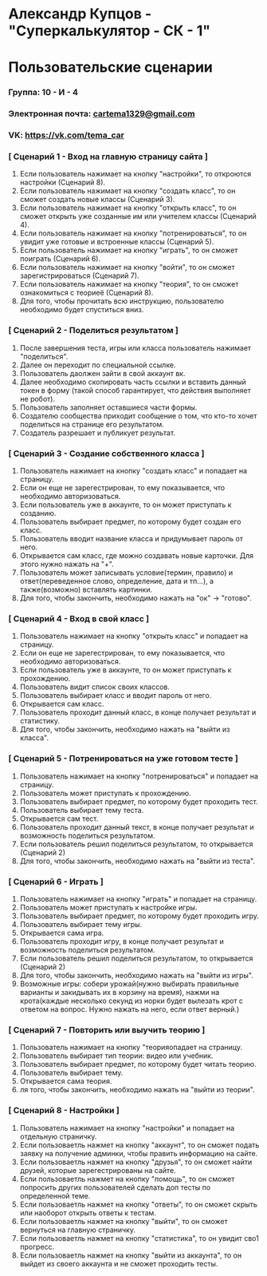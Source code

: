 # Александр Купцов - "Суперкалькулятор - СК - 1"
# Пользовательские сценарии

### Группа: 10 - И - 4
### Электронная почта: cartema1329@gmail.com
### VK: https://vk.com/tema_car


### [ Сценарий 1 - Вход на главную страницу сайта ]

1. Если пользователь нажимает на кнопку "настройки", то откроются настройки (Сценарий 8).
2. Если пользователь нажимает на кнопку "создать класс", то он сможет создать новые классы (Сценарий 3).
3. Если пользователь нажимает на кнопку "открыть класс", то он сможет открыть уже созданные им или учителем классы (Сценарий 4).
4. Если пользователь нажимает на кнопку "потренироваться", то он увидит уже готовые и встроенные классы (Сценарий 5).
5. Если пользователь нажимает на кнопку "играть", то он сможет поиграть (Сценарий 6).
6. Если пользователь нажимает на кнопку "войти", то он сможет зарегистрироваться (Сценарий 7).
7. Если пользователь нажимает на кнопку "теория", то он сможет ознакомиться с теориеё (Сценарий 8).
8. Для того, чтобы прочитать всю инструкцию, пользователю необходимо будет спуститься вниз.


### [ Сценарий 2 - Поделиться результатом ]

1. После завершения теста, игры или класса пользователь нажимает "поделиться".
2. Далее он переходит по специальной ссылке.
3. Пользователь даолжен зайти в свой аккаунт вк.
4. Далее необходимо скопировать часть ссылки и вставить данный токен в форму (такой способ гарантирует, что действия выполняет не робот).
5. Пользователь заполняет оставшиеся части формы.
6. Создателю сообщества приходит сообщение о том, что кто-то хочет поделиться на странице его результатом.
7. Создатель разрешает и публикует результат.


### [ Сценарий 3 - Создание собственного класса ]

1. Пользователь нажимает на кнопку "создать класс" и попадает на страницу.
2. Если он еще не зарегестрирован, то ему показывается, что необходимо авторизоваться.
3. Если пользователь уже в аккаунте, то он может приступать к созданию.
4. Пользователь выбирает предмет, по которому будет создан его класс.
5. Пользователь вводит название класса и придумывает пароль от него.
6. Открывается сам класс, где можно создавать новые карточки. Для этого нужно нажать на "+".
7. Пользователь может записывать условие(термин, правило) и ответ(переведенное слово, определение, дата и тп...), а также(возможно) вставлять картинки.
8. Для того, чтобы закончить, необходимо нажать на "ок" -> "готово".


### [ Сценарий 4 - Вход в свой класс ]

1. Пользователь нажимает на кнопку "открыть класс" и попадает на страницу.
2. Если он еще не зарегестрирован, то ему показывается, что необходимо авторизоваться.
3. Если пользователь уже в аккаунте, то он может приступать к прохождению.
4. Пользователь видит список своих классов.
5. Пользователь выбирает класс и вводит пароль от него.
6. Открывается сам класс.
7. Пользователь проходит данный класс, в конце получает результат и статистику.
8. Для того, чтобы закончить, необходимо нажать на "выйти из класса".


### [ Сценарий 5 - Потренироваться на уже готовом тесте ]

1. Пользователь нажимает на кнопку "потренироваться" и попадает на страницу.
2. Пользователь  может приступать к прохождению.
4. Пользователь выбирает предмет, по которому будет проходить тест.
5. Пользователь выбирает тему теста.
6. Открывается сам тест.
7. Пользователь проходит данный текст, в конце получает результат и возможность поделиться результатом.
8. Если пользователь решил поделиться результатом, то открывается (Сценарий 2)
9. Для того, чтобы закончить, необходимо нажать на "выйти из теста".


### [ Сценарий 6 - Играть ]

1. Пользователь нажимает на кнопку "играть" и попадает на страницу.
2. Пользователь может приступать к настройке игры.
4. Пользователь выбирает предмет, по которому будет проходить игру.
5. Пользователь выбирает тему игры.
6. Открывается сама игра.
7. Пользователь проходит игру, в конце получает результат и возможность поделиться результатом.
8. Если пользователь решил поделиться результатом, то открывается (Сценарий 2)
9. Для того, чтобы закончить, необходимо нажать на "выйти из игры".
10. Возможные игры: собери урожай(нужно выбирать правильные варианты и закидывать их в корзину на время), нажми на крота(каждые несколько секунд из норки будет вылезать крот с ответом на вопрос. Нужно нажать на него, если ответ верный.)


### [ Сценарий 7 - Повторить или выучить теорию ]

1. Пользователь нажимает на кнопку "теорияопадает на страницу.
2. Пользователь выбирает тип теории: видео или учебник.
4. Пользователь выбирает предмет, по которому будет читать теорию.
5. Пользователь выбирает тему.
6. Открывается сама теория.
7. ля того, чтобы закончить, необходимо нажать на "выйти из теории".


### [ Сценарий 8 - Настройки ]

1. Пользователь нажимает на кнопку "настройки" и попадает на отдельную страничку.
2. Если пользоваетль нажмет на кнопку "аккаунт", то он сможет подать заявку на получение админки, чтобы править информацию на сайте.
3. Если пользоваетль нажмет на кнопку "друзья", то он сможет найти друзей, которые зарегестрированы на сайте.
4. Если пользоваетль нажмет на кнопку "помощь", то он сможет попросить других пользователей сделать доп тесты по определенной теме.
5. Если пользоваетль нажмет на кнопку "ответы", то он сможет скрыть или наоборот открыть ответы к тестам.
6. Если пользоваетль нажмет на кнопку "выйти", то он сможет вернуться на главную страничку.
7. Если пользоваетль нажмет на кнопку "статистика", то он увидит сво1 прогресс.
8. Если пользоваетль нажмет на кнопку "выйти из аккаунта", то он выйдет из своего аккаунта и не сможет проходить тесты.
